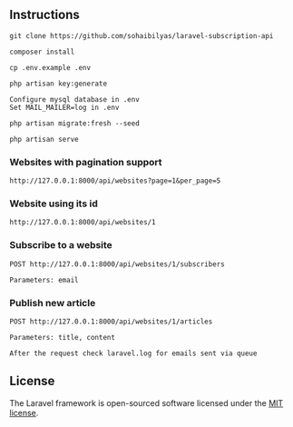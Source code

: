 ## Instructions

```console
git clone https://github.com/sohaibilyas/laravel-subscription-api

composer install

cp .env.example .env

php artisan key:generate

Configure mysql database in .env
Set MAIL_MAILER=log in .env

php artisan migrate:fresh --seed

php artisan serve
````

### Websites with pagination support
```console
http://127.0.0.1:8000/api/websites?page=1&per_page=5
```

### Website using its id
```console
http://127.0.0.1:8000/api/websites/1
```

### Subscribe to a website
```console
POST http://127.0.0.1:8000/api/websites/1/subscribers

Parameters: email
```

### Publish new article
```console
POST http://127.0.0.1:8000/api/websites/1/articles

Parameters: title, content

After the request check laravel.log for emails sent via queue
```

## License

The Laravel framework is open-sourced software licensed under the [MIT license](https://opensource.org/licenses/MIT).
